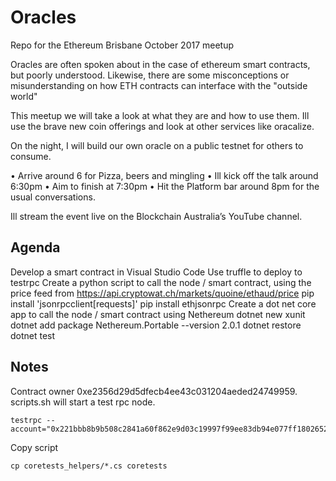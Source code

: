 # Oracles
Repo for the Ethereum Brisbane October 2017 meetup

Oracles are often spoken about in the case of ethereum smart contracts, but poorly understood.  Likewise, there are some misconceptions or misunderstanding on how ETH contracts can interface with the "outside world"

This meetup we will take a look at what they are and how to use them. Ill use the brave new coin offerings and look at other services like oracalize.

On the night, I will build our own oracle on a public testnet for others to consume.

• Arrive around 6 for Pizza, beers and mingling
• Ill kick off the talk around 6:30pm
• Aim to finish at 7:30pm
• Hit the Platform bar around 8pm for the usual conversations.

Ill stream the event live on the Blockchain Australia’s YouTube channel.

## Agenda

Develop a smart contract in Visual Studio Code
Use truffle to deploy to testrpc
Create a python script to call the node / smart contract, using the price feed from https://api.cryptowat.ch/markets/quoine/ethaud/price
    pip install 'jsonrpcclient[requests]'
    pip install ethjsonrpc
Create a dot net core app to call the node / smart contract using Nethereum
    dotnet new xunit
    dotnet add package Nethereum.Portable --version 2.0.1
    dotnet restore
    dotnet test

## Notes
Contract owner 0xe2356d29d5dfecb4ee43c031204aeded24749959.  scripts.sh will start a test rpc node.
```
testrpc --account="0x221bbb8b9b508c2841a60f862e9d03c19997f99ee83db94e077ff180265247,100000000000000000000"
```

Copy script
```
cp coretests_helpers/*.cs coretests
```